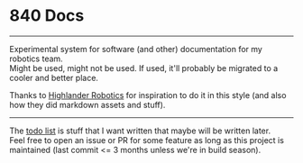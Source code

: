 # 840 Docs

---

Experimental system for software (and other) documentation for my robotics team.     
Might be used, might not be used. If used, it'll probably be migrated to a cooler and better place.

Thanks to [Highlander Robotics](https://github.com/HighlanderRobotics/Highlanders-Training) for inspiration to do it in this style (and also how they did markdown assets and stuff).

---

The [todo list](todo.md) is stuff that I want written that maybe will be written later.    
Feel free to open an issue or PR for some feature as long as this project is maintained (last commit <= 3 months unless we're in build season).